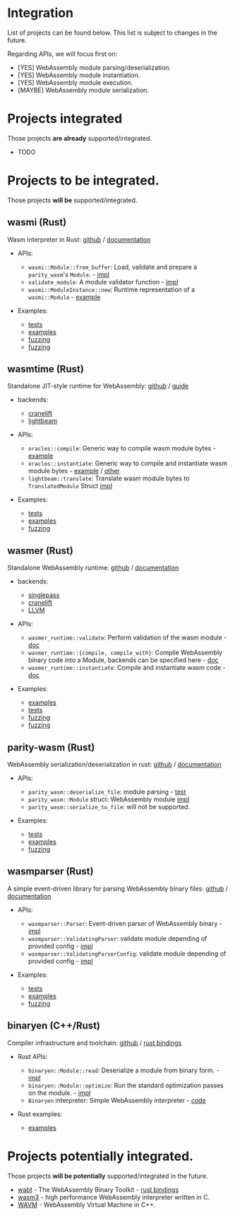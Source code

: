 # Integration

List of projects can be found below. This list is subject to changes in the future.

Regarding APIs, we will focus first on:
- [YES] WebAssembly module parsing/deserialization.
- [YES] WebAssembly module instantiation.
- [YES] WebAssembly module execution.
- [MAYBE] WebAssembly module serialization.

# Projects integrated

Those projects **are already** supported/integrated.

- TODO


# Projects to be integrated.

Those projects **will be** supported/integrated.

## wasmi (Rust)

Wasm interpreter in Rust: [github](https://github.com/paritytech/wasmi) / [documentation](https://paritytech.github.io/wasmi/wasmi/index.html)

- APIs:
	- `wasmi::Module::from_buffer`: Load, validate and prepare a `parity_wasm`'s `Module`. - [impl](https://github.com/paritytech/wasmi/blob/b67af25899874de7aac187e08e3b2a30d9bbc388/src/lib.rs#L426)
	- `validate_module`: A module validator function - [impl](https://github.com/paritytech/wasmi/blob/e8d5fb6c84edee2b43e99113cfdc19951520c29a/validation/src/lib.rs#L131)
	- `wasmi::ModuleInstance::new`: Runtime representation of a `wasmi::Module` - [example](https://github.com/paritytech/wasmi/blob/master/examples/interpret.rs#L34)

- Examples:
	- [tests](https://github.com/paritytech/wasmi/blob/899cc32e45483fce12907f807ee9b09d837d2636/src/tests/wasm.rs)
	- [examples](https://github.com/paritytech/wasmi/tree/master/examples)
	- [fuzzing](https://github.com/paritytech/wasmi/blob/master/hfuzz/src/main.rs)
	- [fuzzing](https://github.com/paritytech/wasmi/tree/master/fuzz/fuzz_targets)

## wasmtime (Rust)

Standalone JIT-style runtime for WebAssembly: [github](https://github.com/bytecodealliance/wasmtime) / [guide](https://bytecodealliance.github.io/wasmtime/)


- backends:
	- [cranelift](https://github.com/bytecodealliance/wasmtime/tree/master/cranelift)
	- [lightbeam](https://github.com/bytecodealliance/wasmtime/tree/master/crates/lightbeam)

- APIs:
	- `oracles::compile`: Generic way to compile wasm module bytes - [example](https://github.com/bytecodealliance/wasmtime/blob/master/fuzz/fuzz_targets/compile.rs)
	- `oracles::instantiate`: Generic way to compile and instantiate wasm module bytes - [example](https://github.com/bytecodealliance/wasmtime/blob/master/fuzz/fuzz_targets/instantiate.rs) / [other](https://github.com/bytecodealliance/wasmtime/blob/b3ac71842183ca99cfa8a2d04e9a7ac5a2cee50d/crates/fuzzing/tests/regressions.rs)
	- `lightbeam::translate`: Translate wasm module bytes to `TranslatedModule` Struct [impl](https://github.com/bytecodealliance/wasmtime/blob/master/crates/lightbeam/src/module.rs#L503)

- Examples:
	- [tests](https://github.com/bytecodealliance/wasmtime/tree/master/tests)
	- [examples](https://github.com/bytecodealliance/wasmtime/tree/master/examples)
	- [fuzzing](https://github.com/bytecodealliance/wasmtime/tree/master/fuzz)

## wasmer (Rust)

Standalone WebAssembly runtime: [github](https://github.com/wasmerio/wasmer) / [documentation](https://docs.wasmer.io/)

- backends:
	- [singlepass](https://github.com/wasmerio/wasmer/tree/master/lib/singlepass-backend)
	- [cranelift](https://github.com/wasmerio/wasmer/tree/master/lib/clif-backend)
	- [LLVM](https://github.com/wasmerio/wasmer/tree/master/lib/llvm-backend)

- APIs:
	- `wasmer_runtime::validate`: Perform validation of the wasm module - [doc](https://docs.rs/wasmer-runtime-core/0.16.2/src/wasmer_runtime_core/lib.rs.html#140-142)
	- `wasmer_runtime::{compile, compile_with}`: Compile WebAssembly binary code into a Module, backends can be specified here - [doc](https://docs.rs/wasmer-runtime/0.16.2/wasmer_runtime/fn.compile.html)
	- `wasmer_runtime::instantiate`: Compile and instantiate wasm code - [doc](https://docs.rs/wasmer-runtime/0.16.2/wasmer_runtime/fn.instantiate.html)

- Examples:
	- [examples](https://github.com/wasmerio/wasmer/tree/master/examples)
	- [tests](https://github.com/wasmerio/wasmer/tree/master/lib/spectests)
	- [fuzzing](https://github.com/wasmerio/wasmer/tree/master/fuzz)
	- [fuzzing](https://github.com/wasmerio/wasm-fuzz)

## parity-wasm (Rust)

WebAssembly serialization/deserialization in rust: [github](https://github.com/paritytech/parity-wasm) / [documentation](https://docs.rs/parity-wasm/0.41.0/parity_wasm/)

- APIs:
	- `parity_wasm::deserialize_file`: module parsing - [test](https://github.com/paritytech/parity-wasm/blob/master/src/elements/module.rs#L650-L656)
	- `parity_wasm::Module` struct: WebAssembly module [impl](https://github.com/paritytech/parity-wasm/blob/master/src/elements/module.rs#L48)
	- `parity_wasm::serialize_to_file`: will not be supported.

- Examples:
	- [tests](https://github.com/paritytech/parity-wasm/blob/master/src/elements/module.rs#L650-L656)
	- [examples](https://github.com/paritytech/parity-wasm/tree/master/examples)
	- [fuzzing](https://github.com/paritytech/parity-wasm/blob/master/fuzz/fuzz_targets/deserialize.rs)

## wasmparser (Rust)

A simple event-driven library for parsing WebAssembly binary files: [github](https://github.com/bytecodealliance/wasmparser) / [documentation](https://docs.rs/wasmparser/0.51.4/wasmparser/)

- APIs:
	- `wasmparser::Parser`: Event-driven parser of WebAssembly binary - [impl](https://github.com/bytecodealliance/wasmparser/blob/master/src/parser.rs#L212)
	- `wasmparser::ValidatingParser`: validate module depending of provided config - [impl](https://github.com/bytecodealliance/wasmparser/blob/master/src/validator.rs#L157)
	- `wasmparser::ValidatingParserConfig`: validate module depending of provided config - [impl](https://github.com/bytecodealliance/wasmparser/blob/master/src/validator.rs#L89)

- Examples:
	- [tests](https://github.com/bytecodealliance/wasmparser/tree/master/tests)
	- [examples](https://github.com/bytecodealliance/wasmparser/tree/master/examples)
	- [fuzzing](https://github.com/bytecodealliance/wasmparser/tree/master/fuzz/fuzz_targets)

## binaryen (C++/Rust)

Compiler infrastructure and toolchain: [github](https://github.com/WebAssembly/binaryen) / [rust bindings](https://github.com/pepyakin/binaryen-rs)

- Rust APIs:
	- `binaryen::Module::read`: Deserialize a module from binary form. - [impl](https://github.com/pepyakin/binaryen-rs/blob/abe2babb2d1d8e88a5f2aa47fb6e24393e19e8c0/src/lib.rs#L64)
	- `binaryen::Module::optimize`: Run the standard optimization passes on the module. - [impl](https://github.com/pepyakin/binaryen-rs/blob/abe2babb2d1d8e88a5f2aa47fb6e24393e19e8c0/src/lib.rs#L81)
	- `Binaryen` interpreter: Simple WebAssembly interpreter - [code](https://github.com/WebAssembly/binaryen/blob/master/src/wasm-interpreter.h)

- Rust examples:
	- [examples](https://github.com/pepyakin/binaryen-rs/tree/abe2babb2d1d8e88a5f2aa47fb6e24393e19e8c0/examples)

# Projects potentially integrated.

Those projects **will be potentially** supported/integrated in the future.

- [wabt](https://github.com/WebAssembly/wabt) - The WebAssembly Binary Toolkit - [rust bindings](https://github.com/pepyakin/wabt-rs)
- [wasm3](https://github.com/wasm3/wasm3) - high performance WebAssembly interpreter written in C.
- [WAVM](https://github.com/WAVM/WAVM) - WebAssembly Virtual Machine in C++.
